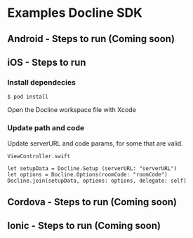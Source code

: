 # Examples Docline SDK

## Android - Steps to run (Coming soon)

## iOS - Steps to run
### Install dependecies
`$ pod install`

Open the Docline workspace file with Xcode

### Update path and code
Update serverURL and code params, for some that are valid.

```
ViewController.swift

let setupData = Docline.Setup (serverURL: "serverURL")
let options = Docline.Options(roomCode: "roomCode")
Docline.join(setupData, options: options, delegate: self)
```

## Cordova - Steps to run (Coming soon)

## Ionic - Steps to run (Coming soon)

